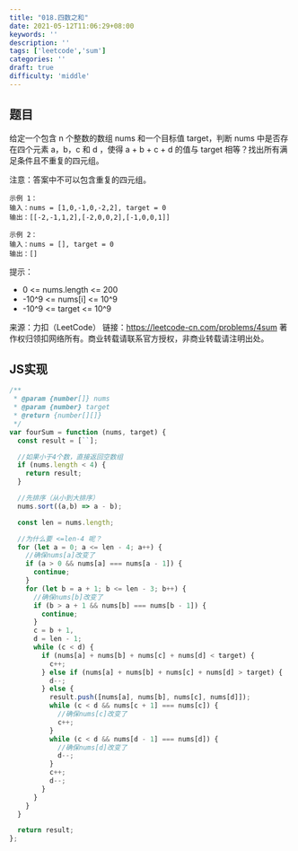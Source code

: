 ```yaml
---
title: "018.四数之和"
date: 2021-05-12T11:06:29+08:00
keywords: ''
description: ''
tags: ['leetcode','sum']
categories: ''
draft: true
difficulty: 'middle'
---
```


## 题目

给定一个包含 n 个整数的数组 nums 和一个目标值 target，判断 nums 中是否存在四个元素 a，b，c 和 d ，使得 a + b + c + d 的值与 target 相等？找出所有满足条件且不重复的四元组。

注意：答案中不可以包含重复的四元组。

```
示例 1：
输入：nums = [1,0,-1,0,-2,2], target = 0
输出：[[-2,-1,1,2],[-2,0,0,2],[-1,0,0,1]]

示例 2：
输入：nums = [], target = 0
输出：[]
```

提示：

- 0 <= nums.length <= 200
- -10^9 <= nums[i] <= 10^9
- -10^9 <= target <= 10^9

来源：力扣（LeetCode）
链接：https://leetcode-cn.com/problems/4sum
著作权归领扣网络所有。商业转载请联系官方授权，非商业转载请注明出处。


## JS实现

```javascript
/**
 * @param {number[]} nums
 * @param {number} target
 * @return {number[][]}
 */
var fourSum = function (nums, target) {
  const result = [``];

  //如果小于4个数，直接返回空数组
  if (nums.length < 4) {
    return result;
  }

  //先排序（从小到大排序）
  nums.sort((a,b) => a - b); 

  const len = nums.length;

  //为什么要 <=len-4 呢？
  for (let a = 0; a <= len - 4; a++) {
    //确保nums[a]改变了
    if (a > 0 && nums[a] === nums[a - 1]) {
      continue;
    } 
    for (let b = a + 1; b <= len - 3; b++) {
      //确保nums[b]改变了
      if (b > a + 1 && nums[b] === nums[b - 1]) {
        continue;
      } 
      c = b + 1, 
      d = len - 1;
      while (c < d) {
        if (nums[a] + nums[b] + nums[c] + nums[d] < target) {
          c++;
        } else if (nums[a] + nums[b] + nums[c] + nums[d] > target) {
          d--;
        } else {
          result.push([nums[a], nums[b], nums[c], nums[d]]);
          while (c < d && nums[c + 1] === nums[c]) {
            //确保nums[c]改变了
            c++;
          }
          while (c < d && nums[d - 1] === nums[d]) {
            //确保nums[d]改变了
            d--;
          }
          c++;
          d--;
        }
      }
    }
  }

  return result;
};
```
